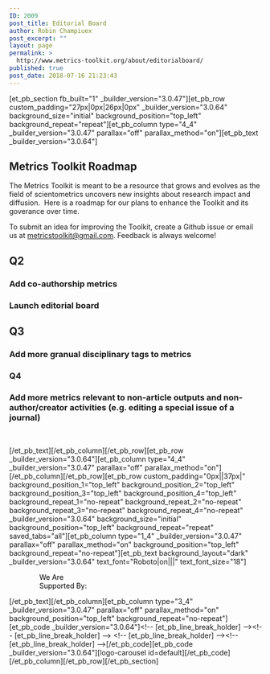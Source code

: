 ```yaml
---
ID: 2009
post_title: Editorial Board
author: Robin Champiuex
post_excerpt: ""
layout: page
permalink: >
  http://www.metrics-toolkit.org/about/editorialboard/
published: true
post_date: 2018-07-16 21:23:43
---
```

[et_pb_section fb_built="1" _builder_version="3.0.47"][et_pb_row custom_padding="27px|0px|26px|0px" _builder_version="3.0.64" background_size="initial" background_position="top_left" background_repeat="repeat"][et_pb_column type="4_4" _builder_version="3.0.47" parallax="off" parallax_method="on"][et_pb_text _builder_version="3.0.64"]<h2>Metrics Toolkit Roadmap</h2>
<p>The Metrics Toolkit is meant to be a resource that grows and evolves as the field of scientometrics uncovers new insights about research impact and diffusion.&nbsp; Here is a roadmap for our plans to enhance the Toolkit and its goverance over time.</p>
<p>To submit an idea for improving the Toolkit, create a Github issue or email us at <a href="mailto:metricstoolkit@gmail.com">metricstoolkit@gmail.com</a>. Feedback is always welcome!</p>
<h2>Q2</h2>
<h3>Add co-authorship metrics</h3>
<h3>Launch editorial board</h3>
<h2>Q3</h2>
<h3>Add more granual disciplinary tags to metrics</h3>
<h3>Q4</h3>
<h3>Add more metrics relevant to non-article outputs and non-author/creator activities (e.g. editing a special issue of a journal)</h3>
<p>&nbsp;</p>[/et_pb_text][/et_pb_column][/et_pb_row][et_pb_row _builder_version="3.0.64"][et_pb_column type="4_4" _builder_version="3.0.47" parallax="off" parallax_method="on"][/et_pb_column][/et_pb_row][et_pb_row custom_padding="0px||37px|" background_position_1="top_left" background_position_2="top_left" background_position_3="top_left" background_position_4="top_left" background_repeat_1="no-repeat" background_repeat_2="no-repeat" background_repeat_3="no-repeat" background_repeat_4="no-repeat" _builder_version="3.0.64" background_size="initial" background_position="top_left" background_repeat="repeat" saved_tabs="all"][et_pb_column type="1_4" _builder_version="3.0.47" parallax="off" parallax_method="on" background_position="top_left" background_repeat="no-repeat"][et_pb_text background_layout="dark" _builder_version="3.0.64" text_font="Roboto|on|||" text_font_size="18"]

<p style="padding-left: 60px;"><span style="color: #050505;">We Are</span><br /><span style="color: #050505;">Supported By:</span></p>

[/et_pb_text][/et_pb_column][et_pb_column type="3_4" _builder_version="3.0.47" parallax="off" parallax_method="on" background_position="top_left" background_repeat="no-repeat"][et_pb_code _builder_version="3.0.64"]&lt;!-- [et_pb_line_break_holder] --&gt;&lt;!-- [et_pb_line_break_holder] --&gt; &lt;!-- [et_pb_line_break_holder] --&gt;&lt;!-- [et_pb_line_break_holder] --&gt;[/et_pb_code][et_pb_code _builder_version="3.0.64"][logo-carousel id=default][/et_pb_code][/et_pb_column][/et_pb_row][/et_pb_section]